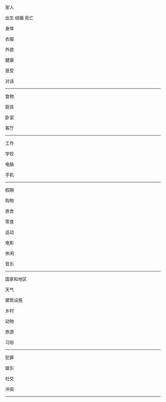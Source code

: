 
家人

出生 结婚 死亡

身体

衣服

外貌

健康

感受

对话


---

食物

厨具

卧室

客厅

---

工作

学校

电脑

手机

---

假期

购物

旅舍

零食

运动

电影

休闲

音乐

---

国家和地区

天气

建筑设施

乡村

动物

旅游

习俗

--- 

犯罪

娱乐

社交

冲突

---
